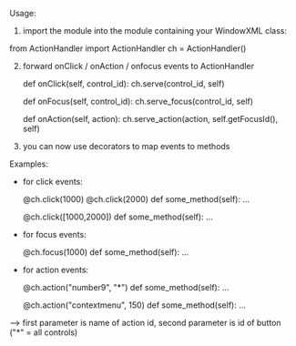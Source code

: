 Usage:

1) import the module into the module containing your WindowXML class:

from ActionHandler import ActionHandler
ch = ActionHandler()


2) forward onClick / onAction / onfocus events to ActionHandler

    def onClick(self, control_id):
        ch.serve(control_id, self)

    def onFocus(self, control_id):
        ch.serve_focus(control_id, self)

    def onAction(self, action):
        ch.serve_action(action, self.getFocusId(), self)

3) you can now use decorators to map events to methods

Examples:

- for click events:

    @ch.click(1000)
    @ch.click(2000)
    def some_method(self):
        ...

    @ch.click([1000,2000])
    def some_method(self):
        ...


- for focus events:

    @ch.focus(1000)
    def some_method(self):
        ...


- for action events:

    @ch.action("number9", "*")
    def some_method(self):
        ...

    @ch.action("contextmenu", 150)
    def some_method(self):
        ...

--> first parameter is name of action id,
    second parameter is id of button ("*" = all controls)
